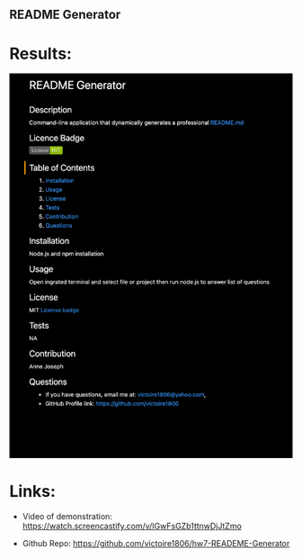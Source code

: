 ## README Generator

# Results:

![Screenshot of README.md Generator results.](./Assets/READMEgenerator.png)

# Links:

* Video of demonstration: https://watch.screencastify.com/v/IGwFsGZb1ttnwDjJtZmo

* Github Repo: https://github.com/victoire1806/hw7-READEME-Generator
